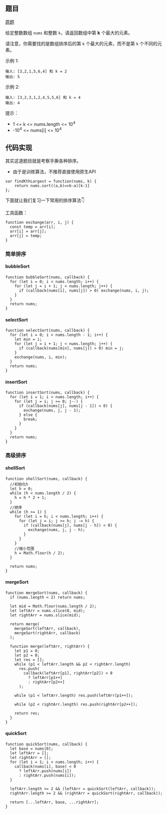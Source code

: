 ## 题目

[原题](https://leetcode-cn.com/problems/kth-largest-element-in-an-array)

给定整数数组 `nums` 和整数 `k`，请返回数组中第 **k** 个最大的元素。

请注意，你需要找的是数组排序后的第 `k` 个最大的元素，而不是第 `k` 个不同的元素。



示例 1:

```
输入: [3,2,1,5,6,4] 和 k = 2
输出: 5
```

示例 2:

```
输入: [3,2,3,1,2,4,5,5,6] 和 k = 4
输出: 4
```


提示：

* 1 <= k <= nums.length <= 10<sup>4</sup>
* -10<sup>4</sup> <= nums[i] <= 10<sup>4</sup>



## 代码实现

其实这道题目就是考察手撕各种排序。

* 由于是训练算法，不推荐直接使用原生API

```
var findKthLargest = function(nums, k) {
    return nums.sort((a,b)=>b-a)[k-1]
};
```

下面就让我们复习一下常用的排序算法👇

工具函数：

```
function exchange(arr, i, j) {
  const temp = arr[i];
  arr[i] = arr[j];
  arr[j] = temp;
}
```

### 简单排序

#### bubbleSort

```
function bubbleSort(nums, callback) {
  for (let i = 0; i < nums.length; i++) {
    for (let j = i + 1; j < nums.length; j++) {
      if (callback(nums[i], nums[j]) > 0) exchange(nums, i, j);
    }
  }
  return nums;
}
```

#### selectSort

```
function selectSort(nums, callback) {
  for (let i = 0; i < nums.length - 1; i++) {
    let min = i;
    for (let j = i + 1; j < nums.length; j++) {
      if (callback(nums[min], nums[j]) > 0) min = j;
    }
    exchange(nums, i, min);
  }
  return nums;
}
```

#### insertSort

```
function insertSort(nums, callback) {
  for (let i = 1; i < nums.length; i++) {
    for (let j = i; j >= 0; j--) {
      if (callback(nums[j], nums[j - 1]) < 0) {
        exchange(nums, j, j - 1);
      } else {
        break;
      }
    }
  }
  return nums;
}
```

### 高级排序

#### shellSort

```
function shellSort(nums, callback) {
  //初始化h
  let h = 0;
  while (h < nums.length / 2) {
    h = h * 2 + 1;
  }
  //排序
  while (h >= 1) {
    for (let i = h; i < nums.length; i++) {
      for (let j = i; j >= h; j -= h) {
        if (callback(nums[j], nums[j - h]) < 0) {
          exchange(nums, j, j - h);
        }
      }
    }
    //缩小范围
    h = Math.floor(h / 2);
  }

  return nums;
}
```

#### mergeSort

```
function mergeSort(nums, callback) {
  if (nums.length < 2) return nums;

  let mid = Math.floor(nums.length / 2);
  let leftArr = nums.slice(0, mid);
  let rightArr = nums.slice(mid);

  return merge(
    mergeSort(leftArr, callback),
    mergeSort(rightArr, callback)
  );

  function merge(leftArr, rightArr) {
    let p1 = 0;
    let p2 = 0;
    let res = [];
    while (p1 < leftArr.length && p2 < rightArr.length)
      res.push(
        callback(leftArr[p1], rightArr[p2]) < 0
          ? leftArr[p1++]
          : rightArr[p2++]
      );

    while (p1 < leftArr.length) res.push(leftArr[p1++]);

    while (p2 < rightArr.length) res.push(rightArr[p2++]);

    return res;
  }
}
```

#### quickSort

```
function quickSort(nums, callback) {
  let base = nums[0];
  let leftArr = [];
  let rightArr = [];
  for (let i = 1; i < nums.length; i++) {
    callback(nums[i], base) < 0
      ? leftArr.push(nums[i])
      : rightArr.push(nums[i]);
  }

  leftArr.length >= 2 && (leftArr = quickSort(leftArr, callback));
  rightArr.length >= 2 && (rightArr = quickSort(rightArr, callback));

  return [...leftArr, base, ...rightArr];
}
```


